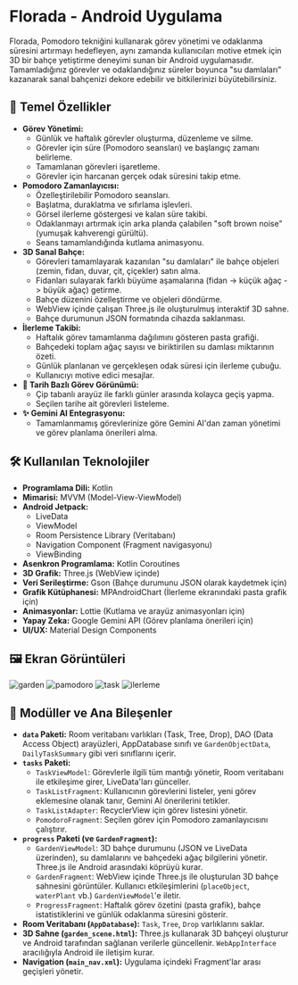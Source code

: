 # Florada - Android Uygulama

Florada, Pomodoro tekniğini kullanarak görev yönetimi ve odaklanma süresini artırmayı hedefleyen, aynı zamanda kullanıcıları motive etmek için 3D bir bahçe yetiştirme deneyimi sunan bir Android uygulamasıdır. Tamamladığınız görevler ve odaklandığınız süreler boyunca "su damlaları" kazanarak sanal bahçenizi dekore edebilir ve bitkilerinizi büyütebilirsiniz.

## 🎯 Temel Özellikler

* **Görev Yönetimi:**
    * Günlük ve haftalık görevler oluşturma, düzenleme ve silme.
    * Görevler için süre (Pomodoro seansları) ve başlangıç zamanı belirleme.
    * Tamamlanan görevleri işaretleme.
    * Görevler için harcanan gerçek odak süresini takip etme.
* **Pomodoro Zamanlayıcısı:**
    * Özelleştirilebilir Pomodoro seansları.
    * Başlatma, duraklatma ve sıfırlama işlevleri.
    * Görsel ilerleme göstergesi ve kalan süre takibi.
    * Odaklanmayı artırmak için arka planda çalabilen "soft brown noise" (yumuşak kahverengi gürültü).
    * Seans tamamlandığında kutlama animasyonu.
* **3D Sanal Bahçe:**
    * Görevleri tamamlayarak kazanılan "su damlaları" ile bahçe objeleri (zemin, fidan, duvar, çit, çiçekler) satın alma.
    * Fidanları sulayarak farklı büyüme aşamalarına (fidan -> küçük ağaç -> büyük ağaç) getirme.
    * Bahçe düzenini özelleştirme ve objeleri döndürme.
    * WebView içinde çalışan Three.js ile oluşturulmuş interaktif 3D sahne.
    * Bahçe durumunun JSON formatında cihazda saklanması.
* **İlerleme Takibi:**
    * Haftalık görev tamamlanma dağılımını gösteren pasta grafiği.
    * Bahçedeki toplam ağaç sayısı ve biriktirilen su damlası miktarının özeti.
    * Günlük planlanan ve gerçekleşen odak süresi için ilerleme çubuğu.
    * Kullanıcıyı motive edici mesajlar.
* **📅 Tarih Bazlı Görev Görünümü:**
    * Çip tabanlı arayüz ile farklı günler arasında kolayca geçiş yapma.
    * Seçilen tarihe ait görevleri listeleme.
* **✨ Gemini AI Entegrasyonu:**
    * Tamamlanmamış görevlerinize göre Gemini AI'dan zaman yönetimi ve görev planlama önerileri alma.

## 🛠️ Kullanılan Teknolojiler

* **Programlama Dili:** Kotlin
* **Mimarisi:** MVVM (Model-View-ViewModel)
* **Android Jetpack:**
    * LiveData
    * ViewModel
    * Room Persistence Library (Veritabanı)
    * Navigation Component (Fragment navigasyonu)
    * ViewBinding
* **Asenkron Programlama:** Kotlin Coroutines
* **3D Grafik:** Three.js (WebView içinde)
* **Veri Serileştirme:** Gson (Bahçe durumunu JSON olarak kaydetmek için)
* **Grafik Kütüphanesi:** MPAndroidChart (İlerleme ekranındaki pasta grafik için)
* **Animasyonlar:** Lottie (Kutlama ve arayüz animasyonları için)
* **Yapay Zeka:** Google Gemini API (Görev planlama önerileri için)
* **UI/UX:** Material Design Components

## 🖼️ Ekran Görüntüleri
![garden](https://github.com/user-attachments/assets/c5c2928c-c05d-4bc9-b7c5-153b217de68f)
![pamodoro](https://github.com/user-attachments/assets/f9daced4-8428-47a3-aaf2-edd8ba39c08e)
![task](https://github.com/user-attachments/assets/3530f3a4-547e-4536-99c5-b651a3e8b19e)
![ilerleme](https://github.com/user-attachments/assets/c4691a8c-426e-49f0-916b-1801f6c56c06)

## 🧩 Modüller ve Ana Bileşenler

* **`data` Paketi:** Room veritabanı varlıkları (Task, Tree, Drop), DAO (Data Access Object) arayüzleri, AppDatabase sınıfı ve `GardenObjectData`, `DailyTaskSummary` gibi veri sınıflarını içerir.
* **`tasks` Paketi:**
    * `TaskViewModel`: Görevlerle ilgili tüm mantığı yönetir, Room veritabanı ile etkileşime girer, LiveData'ları günceller.
    * `TaskListFragment`: Kullanıcının görevlerini listeler, yeni görev eklemesine olanak tanır, Gemini AI önerilerini tetikler.
    * `TaskListAdapter`: RecyclerView için görev listesini yönetir.
    * `PomodoroFragment`: Seçilen görev için Pomodoro zamanlayıcısını çalıştırır.
* **`progress` Paketi (ve `GardenFragment`):**
    * `GardenViewModel`: 3D bahçe durumunu (JSON ve LiveData üzerinden), su damlalarını ve bahçedeki ağaç bilgilerini yönetir. Three.js ile Android arasındaki köprüyü kurar.
    * `GardenFragment`: WebView içinde Three.js ile oluşturulan 3D bahçe sahnesini görüntüler. Kullanıcı etkileşimlerini (`placeObject`, `waterPlant` vb.) `GardenViewModel`'e iletir.
    * `ProgressFragment`: Haftalık görev özetini (pasta grafik), bahçe istatistiklerini ve günlük odaklanma süresini gösterir.
* **Room Veritabanı (`AppDatabase`):** `Task`, `Tree`, `Drop` varlıklarını saklar.
* **3D Sahne (`garden_scene.html`):** Three.js kullanarak 3D bahçeyi oluşturur ve Android tarafından sağlanan verilerle güncellenir. `WebAppInterface` aracılığıyla Android ile iletişim kurar.
* **Navigation (`main_nav.xml`):** Uygulama içindeki Fragment'lar arası geçişleri yönetir.

